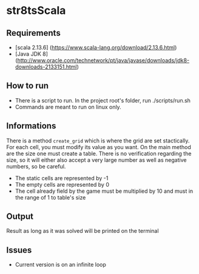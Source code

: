 # str8tsScala

## Requirements
- [scala 2.13.6] (https://www.scala-lang.org/download/2.13.6.html)
- [Java JDK 8] (http://www.oracle.com/technetwork/pt/java/javase/downloads/jdk8-downloads-2133151.html)

## How to run
- There is a script to run. In the project root's folder, run ./scripts/run.sh
- Commands are meant to run on linux only.

## Informations
There is a method `create_grid` which is where the grid are set stactically. For each cell, you must modify its value as you want.
On the main method are the size one must create a table. There is no verification regarding the size, so it will either also accept a very large number as well as negative numbers, so be careful.

- The static cells are represented by -1
- The empty cells are represented by 0
- The cell already field by the game must be multiplied by 10 and must in the range of 1 to table's size

## Output
Result as long as it was solved will be printed on the terminal

## Issues
- Current version is on an infinite loop